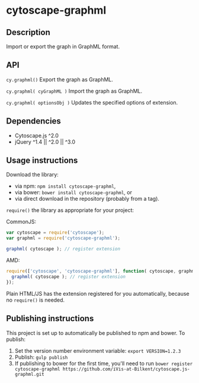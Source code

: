 cytoscape-graphml
================================================================================

## Description

Import or export the graph in GraphML format.


## API

`cy.graphml()`
Export the graph as GraphML.

`cy.graphml( cyGraphML )`
Import the graph as GraphML.

`cy.graphml( optionsObj )`
Updates the specified options of extension.


## Dependencies

 * Cytoscape.js ^2.0
 * jQuery ^1.4 || ^2.0 || ^3.0
 

## Usage instructions

Download the library:
 * via npm: `npm install cytoscape-graphml`,
 * via bower: `bower install cytoscape-graphml`, or
 * via direct download in the repository (probably from a tag).

`require()` the library as appropriate for your project:

CommonJS:
```js
var cytoscape = require('cytoscape');
var graphml = require('cytoscape-graphml');

graphml( cytoscape ); // register extension
```

AMD:
```js
require(['cytoscape', 'cytoscape-graphml'], function( cytoscape, graphml ){
  graphml( cytoscape ); // register extension
});
```

Plain HTML/JS has the extension registered for you automatically, because no `require()` is needed.


## Publishing instructions

This project is set up to automatically be published to npm and bower.  To publish:

1. Set the version number environment variable: `export VERSION=1.2.3`
1. Publish: `gulp publish`
1. If publishing to bower for the first time, you'll need to run `bower register cytoscape-graphml https://github.com/iVis-at-Bilkent/cytoscape.js-graphml.git`
